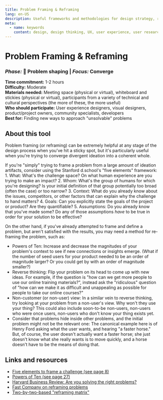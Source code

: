 ```yaml
---
title: Problem Framing & Reframing
lang: en-US
description: Useful frameworks and methodologies for design strategy, research and testing
meta:
  - name: keywords
    content: design, design thinking, UX, user experience, user research, user testing
---
```


# Problem Framing & Reframing

### _Phase:_ 🎨 Problem shaping   \|   _Focus:_ Converge

**Time commitment:** 1-2 hours  
**Difficulty:** Moderate  
**Materials needed:** Meeting space (physical or virtual), whiteboard and stickies (physical or virtual), participants from a variety of technical and cultural perspectives (the more of these, the more useful)  
**Who should participate:** User experience designers, visual designers, product/project owners, community specialists, developers  
**Best for:** Finding new ways to approach "unsolvable" problems

## About this tool

Problem framing (or reframing) can be extremely helpful at any stage of the design process when you've hit a sticky spot, but it's particularly useful when you're trying to converge divergent ideation into a coherent whole.

If you're "simply" trying to frame a problem from a large amount of ideation artifacts, consider using the Stanford d.school's "five elements" framework: 1. What: What's the challenge space? On what human experience are you trying to make an impact? 2. Whom: What's the group of humans for which you're designing? Is your initial definition of that group potentially too broad (often the case) or too narrow? 3. Context: What do you already know about the issues, competitors, or other factors that can explain why the challenge to hand matters? 4. Goals: Can you explicitly state the goals of the project or product? Are they quantifiable? 5. Assumptions: Do you already know that you've made some? Do any of those assumptions _have_ to be true in order for your solution to be effective?

On the other hand, if you've already attempted to frame and define a problem, but aren't satisfied with the results, you may need a method for re-framing the problem, such as:

* Powers of Ten: Increase and decrease the magnitudes of your problem's context to see if new connections or insights emerge. (What if the number of seed users for your product needed to be an order of magnitude larger? Or you could get by with an order of magnitude smaller?)
* Reverse thinking: Flip your problem on its head to come up with new ideas. For example, if the question is "how can we get more people to use our online training materials?", instead ask the "ridiculous" question of "how can we make it as difficult and unappealing as possible for people to take our online courses?"
* Non-customer (or non-user) view: In a similar vein to reverse thinking, try looking at your problem from a non-user's view. Why won't they use your thing? This could also include soon-to-be non-users, non-users who were once users, non-users who don't know your thing exists yet.
* Consider that problems hide inside other problems, and the initial problem might not be the relevant one: The canonical example here is of Henry Ford asking what the user wants, and hearing "a faster horse." But, of course, the user doesn't actually want a faster horse; she just doesn't know what she really wants is to move quickly, and a horse doesn't have to be the means of doing that.

## Links and resources

* [Five elements to frame a challenge (see page 8)](https://static1.squarespace.com/static/57c6b79629687fde090a0fdd/t/58af4d6b15d5db5ac23abd1c/1487883628218/Design-Project-Scoping-Guide-V4-pages.pdf)
* [Powers of Ten (see page 27)](https://static1.squarespace.com/static/57c6b79629687fde090a0fdd/t/5b19b2f2aa4a99e99b26b6bb/1528410876119/dschool_bootleg_deck_2018_final_sm+%282%29.pdf)
* [Harvard Business Review: Are you solving the right problems?](https://hbr.org/2017/01/are-you-solving-the-right-problems)
* [Fast Company on reframing problems](https://www.fastcompany.com/3050265/three-ways-to-reframe-a-problem-to-find-innovative-solution)
* [Two-by-two-based "reframing matrix"](https://www.mindtools.com/pages/article/newCT_05.htm)
